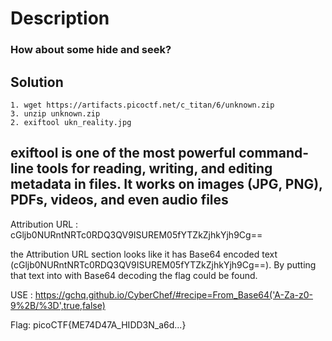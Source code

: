 # Description
### How about some hide and seek?

## Solution
```
1. wget https://artifacts.picoctf.net/c_titan/6/unknown.zip
3. unzip unknown.zip 
2. exiftool ukn_reality.jpg
```
## exiftool is one of the most powerful command-line tools for reading, writing, and editing metadata in files. It works on images (JPG, PNG), PDFs, videos, and even audio files


Attribution URL                 : cGljb0NURntNRTc0RDQ3QV9ISUREM05fYTZkZjhkYjh9Cg==

the Attribution URL section looks like it has Base64 encoded text (cGljb0NURntNRTc0RDQ3QV9ISUREM05fYTZkZjhkYjh9Cg==).
By putting that text into  with Base64 decoding the flag could be found.

USE : https://gchq.github.io/CyberChef/#recipe=From_Base64('A-Za-z0-9%2B/%3D',true,false)

Flag: picoCTF{ME74D47A_HIDD3N_a6d...}
